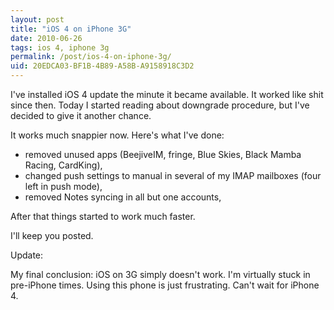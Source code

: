 ```yaml
---
layout: post
title: "iOS 4 on iPhone 3G"
date: 2010-06-26
tags: ios 4, iphone 3g
permalink: /post/ios-4-on-iphone-3g/
uid: 20EDCA03-BF1B-4B89-A58B-A9158918C3D2
---
```

I've installed iOS 4 update the minute it became available. It worked like shit since then. Today I started reading about downgrade procedure, but I've decided to give it another chance.

It works much snappier now. Here's what I've done:

- removed unused apps (BeejiveIM, fringe, Blue Skies, Black Mamba Racing, CardKing),
- changed push settings to manual in several of my IMAP mailboxes (four left in push mode),
- removed Notes syncing in all but one accounts,

After that things started to work much faster.

I'll keep you posted.

Update:

My final conclusion: iOS on 3G simply doesn't work. I'm virtually stuck in pre-iPhone times. Using this phone is just frustrating. Can't wait for iPhone 4.
